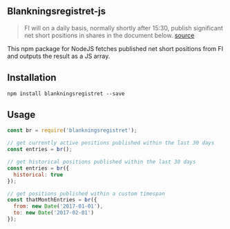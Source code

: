 ## Blankningsregistret-js

>FI will on a daily basis, normally shortly after 15:30, publish significant net short positions in shares in the document below.
[source](http://www.fi.se/en/our-registers/short-selling/)

This npm package for NodeJS fetches published net short positions from FI and outputs the result as a JS array.

## Installation

```
npm install blankningsregistret --save
```

## Usage

```javascript
const br = require('blankningsregistret');

// get currently active positions published within the last 30 days
const entries = br();

// get historical positions published within the last 30 days
const entries = br({
  historical: true
});

// get positions published within a custom timespan
const thatMonthEntries = br({
  from: new Date('2017-01-01'),
  to: new Date('2017-02-01')
});

```
